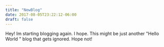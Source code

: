 ```yaml
---
title: "NewBlog"
date: 2017-08-05T23:22:12-06:00
draft: false
---
```


Hey! Im starting blogging again. I hope. This might be just another "Hello World " blog that gets ignored. Hope not!
